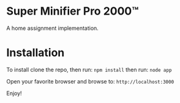 # Super Minifier Pro 2000™
A home assignment implementation.

# Installation
To install clone the repo, then run: 
`npm install`
then run:
`node app`

Open your favorite browser and browse to:
`http://localhost:3000`

Enjoy!
